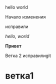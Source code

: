 hello world

Начало изменения

исправили

*hello, world*

**Привет**

Ветка 2 исправилиgit
# ветка1
